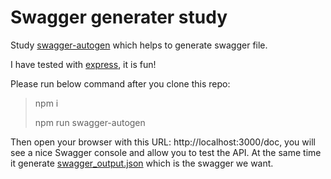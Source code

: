 # Swagger generater study

Study [swagger-autogen](https://www.npmjs.com/package/swagger-autogen) which helps to generate swagger file.

I have tested with [express](https://expressjs.com/), it is fun!

Please run below command after you clone this repo:

> npm i
>
> npm run swagger-autogen

Then open your browser with this URL: http://localhost:3000/doc, you will see a nice Swagger console and allow you to test the API. At the same time it generate [swagger_output.json](./swagger_output.json) which is the swagger we want.

